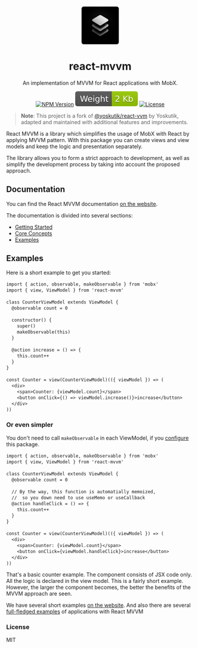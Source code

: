 <p align="center">
  <img width="20%" src=".github/assets/logo.png" alt="react-mvvm" />
  <h1 align="center">react-mvvm</h1>
</p>
<p align="center">
An implementation of MVVM for React applications with MobX.
</p>
<div align="center">

[![NPM Version](https://badgen.net/npm/v/react-mvvm)](https://www.npmjs.com/package/react-mvvm)
[![Weight](https://raw.githubusercontent.com/beautyfree/react-mvvm/master/badges/weight.svg)](https://github.com/beautyfree/react-mvvm)
[![License](https://img.shields.io/npm/l/react-mvvm)](https://github.com/beautyfree/react-mvvm/blob/main/LICENSE)

</div>

> **Note**: This project is a fork of [@yoskutik/react-vvm](https://github.com/Yoskutik/react-vvm) by Yoskutik, adapted and maintained with additional features and improvements.

React MVVM is a library which simplifies the usage of MobX with React by applying MVVM pattern. With this
package you can create views and view models and keep the logic and presentation separately.

The library allows you to form a strict approach to development, as well as simplify the development
process by taking into account the proposed approach.

## Documentation

You can find the React MVVM documentation [on the website](https://beautyfree.github.io/react-mvvm/).

The documentation is divided into several sections:

- [Getting Started](https://beautyfree.github.io/react-mvvm/docs/getting-started)
- [Core Concepts](https://beautyfree.github.io/react-mvvm/docs/core-concepts)
- [Examples](https://beautyfree.github.io/react-mvvm/docs/examples)

## Examples

Here is a short example to get you started:

```tsx
import { action, observable, makeObservable } from 'mobx'
import { view, ViewModel } from 'react-mvvm'

class CounterViewModel extends ViewModel {
  @observable count = 0

  constructor() {
    super()
    makeObservable(this)
  }

  @action increase = () => {
    this.count++
  }
}

const Counter = view(CounterViewModel)(({ viewModel }) => (
  <div>
    <span>Counter: {viewModel.count}</span>
    <button onClick={() => viewModel.increase()}>increase</button>
  </div>
))
```

### Or even simpler

You don't need to call `makeObservable` in each ViewModel,
if you [configure](https://beautyfree.github.io/react-mvvm/docs/examples/useful-examples#automatic-makeobservable)
this package.

```tsx
import { action, observable, makeObservable } from 'mobx'
import { view, ViewModel } from 'react-mvvm'

class CounterViewModel extends ViewModel {
  @observable count = 0

  // By the way, this function is automatially memoized,
  //  so you down need to use useMemo or useCallback
  @action handleClick = () => {
    this.count++
  }
}

const Counter = view(CounterViewModel)(({ viewModel }) => (
  <div>
    <span>Counter: {viewModel.count}</span>
    <button onClick={viewModel.handleClick}>increase</button>
  </div>
))
```

That's a basic counter example. The component consists of JSX code only. All the logic is declared
in the view model. This is a fairly short example. However, the larger the component becomes, the
better the benefits of the MVVM approach are seen.

We have several short examples [on the website](https://beautyfree.github.io/react-mvvm/docs/examples). And
also there are several
[full-fledged examples](https://github.com/beautyfree/react-mvvm/tree/master/examples)
of applications with React MVVM

### License

MIT
